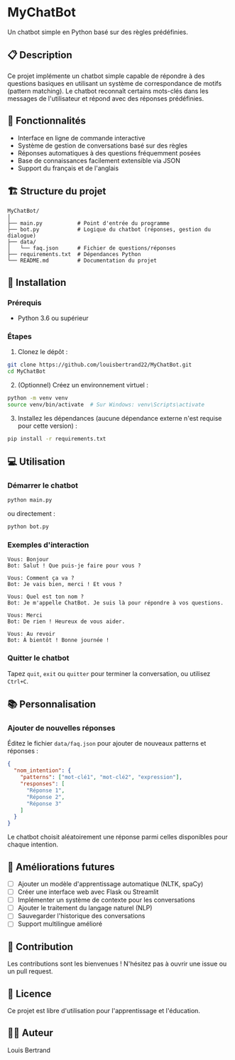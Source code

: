 # MyChatBot

Un chatbot simple en Python basé sur des règles prédéfinies.

## 📋 Description

Ce projet implémente un chatbot simple capable de répondre à des questions basiques en utilisant un système de correspondance de motifs (pattern matching). Le chatbot reconnaît certains mots-clés dans les messages de l'utilisateur et répond avec des réponses prédéfinies.

## 🎯 Fonctionnalités

- Interface en ligne de commande interactive
- Système de gestion de conversations basé sur des règles
- Réponses automatiques à des questions fréquemment posées
- Base de connaissances facilement extensible via JSON
- Support du français et de l'anglais

## 🏗️ Structure du projet

```
MyChatBot/
│
├── main.py           # Point d'entrée du programme
├── bot.py            # Logique du chatbot (réponses, gestion du dialogue)
├── data/
│   └── faq.json      # Fichier de questions/réponses
├── requirements.txt  # Dépendances Python
└── README.md         # Documentation du projet
```

## 🚀 Installation

### Prérequis

- Python 3.6 ou supérieur

### Étapes

1. Clonez le dépôt :
```bash
git clone https://github.com/louisbertrand22/MyChatBot.git
cd MyChatBot
```

2. (Optionnel) Créez un environnement virtuel :
```bash
python -m venv venv
source venv/bin/activate  # Sur Windows: venv\Scripts\activate
```

3. Installez les dépendances (aucune dépendance externe n'est requise pour cette version) :
```bash
pip install -r requirements.txt
```

## 💻 Utilisation

### Démarrer le chatbot

```bash
python main.py
```

ou directement :

```bash
python bot.py
```

### Exemples d'interaction

```
Vous: Bonjour
Bot: Salut ! Que puis-je faire pour vous ?

Vous: Comment ça va ?
Bot: Je vais bien, merci ! Et vous ?

Vous: Quel est ton nom ?
Bot: Je m'appelle ChatBot. Je suis là pour répondre à vos questions.

Vous: Merci
Bot: De rien ! Heureux de vous aider.

Vous: Au revoir
Bot: À bientôt ! Bonne journée !
```

### Quitter le chatbot

Tapez `quit`, `exit` ou `quitter` pour terminer la conversation, ou utilisez `Ctrl+C`.

## 📚 Personnalisation

### Ajouter de nouvelles réponses

Éditez le fichier `data/faq.json` pour ajouter de nouveaux patterns et réponses :

```json
{
  "nom_intention": {
    "patterns": ["mot-clé1", "mot-clé2", "expression"],
    "responses": [
      "Réponse 1",
      "Réponse 2",
      "Réponse 3"
    ]
  }
}
```

Le chatbot choisit aléatoirement une réponse parmi celles disponibles pour chaque intention.

## 🔮 Améliorations futures

- [ ] Ajouter un modèle d'apprentissage automatique (NLTK, spaCy)
- [ ] Créer une interface web avec Flask ou Streamlit
- [ ] Implémenter un système de contexte pour les conversations
- [ ] Ajouter le traitement du langage naturel (NLP)
- [ ] Sauvegarder l'historique des conversations
- [ ] Support multilingue amélioré

## 🤝 Contribution

Les contributions sont les bienvenues ! N'hésitez pas à ouvrir une issue ou un pull request.

## 📝 Licence

Ce projet est libre d'utilisation pour l'apprentissage et l'éducation.

## 👨‍💻 Auteur

Louis Bertrand